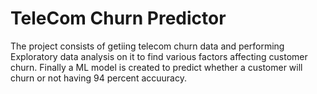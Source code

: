# TeleCom Churn Predictor

The project consists of getiing telecom churn data and performing Exploratory data analysis on it to find various factors affecting customer churn. Finally a ML model is created to predict whether a customer will churn or not having  94 percent accuuracy.
